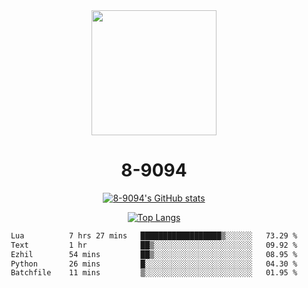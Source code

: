 <div align="center">
  <img src="[https://avatars.githubusercontent.com/u/73003857?v=4](https://cdn.discordapp.com/attachments/1022673925198577677/1105917345601433670/9094.png)" width="200px"/>
  <h1>8-9094</h1>

[![8-9094's GitHub stats](https://github-readme-stats.vercel.app/api?username=8-9094&show_icons=true&theme=synthwave)](https://github.com/anuraghazra/github-readme-stats)

[![Top Langs](https://github-readme-stats.vercel.app/api/top-langs/?username=8-9094&layout=compact&theme=synthwave)](https://github.com/Wrath-cyber/github-readme-stats)
 
<!--START_SECTION:waka-->

```txt
Lua          7 hrs 27 mins   ██████████████████▒░░░░░░   73.29 %
Text         1 hr            ██▒░░░░░░░░░░░░░░░░░░░░░░   09.92 %
Ezhil        54 mins         ██▒░░░░░░░░░░░░░░░░░░░░░░   08.95 %
Python       26 mins         █░░░░░░░░░░░░░░░░░░░░░░░░   04.30 %
Batchfile    11 mins         ▒░░░░░░░░░░░░░░░░░░░░░░░░   01.95 %
```

<!--END_SECTION:waka-->
